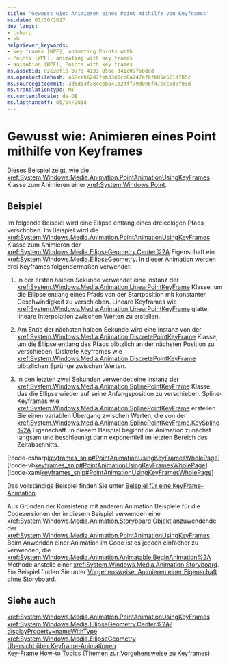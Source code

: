 ```yaml
---
title: 'Gewusst wie: Animieren eines Point mithilfe von Keyframes'
ms.date: 03/30/2017
dev_langs:
- csharp
- vb
helpviewer_keywords:
- key frames [WPF], animating Points with
- Points [WPF], animating with key frames
- animation [WPF], Points with key frames
ms.assetid: d2e2ef10-0773-4133-856e-d41c09f60ded
ms.openlocfilehash: a59ceb62d7feb33d2cc8a747a7bfb85e551d785c
ms.sourcegitcommit: 3d5d33f384eeba41b2dff79d096f47ccc8d8f03d
ms.translationtype: MT
ms.contentlocale: de-DE
ms.lasthandoff: 05/04/2018
---
```

# <a name="how-to-animate-a-point-by-using-key-frames"></a>Gewusst wie: Animieren eines Point mithilfe von Keyframes
Dieses Beispiel zeigt, wie die <xref:System.Windows.Media.Animation.PointAnimationUsingKeyFrames> Klasse zum Animieren einer <xref:System.Windows.Point>.  
  
## <a name="example"></a>Beispiel  
 Im folgende Beispiel wird eine Ellipse entlang eines dreieckigen Pfads verschoben. Im Beispiel wird die <xref:System.Windows.Media.Animation.PointAnimationUsingKeyFrames> Klasse zum Animieren der <xref:System.Windows.Media.EllipseGeometry.Center%2A> Eigenschaft ein <xref:System.Windows.Media.EllipseGeometry>. In dieser Animation werden drei Keyframes folgendermaßen verwendet:  
  
1.  In der ersten halben Sekunde verwendet eine Instanz der <xref:System.Windows.Media.Animation.LinearPointKeyFrame> Klasse, um die Ellipse entlang eines Pfads von der Startposition mit konstanter Geschwindigkeit zu verschieben. Lineare Keyframes wie <xref:System.Windows.Media.Animation.LinearPointKeyFrame> glatte, lineare Interpolation zwischen Werten zu erstellen.  
  
2.  Am Ende der nächsten halben Sekunde wird eine Instanz von der <xref:System.Windows.Media.Animation.DiscretePointKeyFrame> Klasse, um die Ellipse entlang des Pfads plötzlich an der nächsten Position zu verschieben. Diskrete Keyframes wie <xref:System.Windows.Media.Animation.DiscretePointKeyFrame> plötzlichen Sprünge zwischen Werten.  
  
3.  In den letzten zwei Sekunden verwendet eine Instanz der <xref:System.Windows.Media.Animation.SplinePointKeyFrame> Klasse, das die Ellipse wieder auf seine Anfangsposition zu verschieben. Spline-Keyframes wie <xref:System.Windows.Media.Animation.SplinePointKeyFrame> erstellen Sie einen variablen Übergang zwischen Werten, die von der <xref:System.Windows.Media.Animation.SplinePointKeyFrame.KeySpline%2A> Eigenschaft. In diesem Beispiel beginnt die Animation zunächst langsam und beschleunigt dann exponentiell im letzten Bereich des Zeitabschnitts.  
  
 [!code-csharp[keyframes_snip#PointAnimationUsingKeyFramesWholePage](../../../../samples/snippets/csharp/VS_Snippets_Wpf/keyframes_snip/CSharp/PointAnimationUsingKeyFramesExample.cs#pointanimationusingkeyframeswholepage)]
 [!code-vb[keyframes_snip#PointAnimationUsingKeyFramesWholePage](../../../../samples/snippets/visualbasic/VS_Snippets_Wpf/keyframes_snip/visualbasic/pointanimationusingkeyframesexample.vb#pointanimationusingkeyframeswholepage)]
 [!code-xaml[keyframes_snip#PointAnimationUsingKeyFramesWholePage](../../../../samples/snippets/xaml/VS_Snippets_Wpf/keyframes_snip/XAML/PointAnimationUsingKeyFramesExample.xaml#pointanimationusingkeyframeswholepage)]  
  
 Das vollständige Beispiel finden Sie unter [Beispiel für eine KeyFrame-Animation](http://go.microsoft.com/fwlink/?LinkID=160012).  
  
 Aus Gründen der Konsistenz mit anderen Animation Beispiele für die Codeversionen der in diesem Beispiel verwenden eine <xref:System.Windows.Media.Animation.Storyboard> Objekt anzuwendende der <xref:System.Windows.Media.Animation.PointAnimationUsingKeyFrames>. Beim Anwenden einer Animation im Code ist es jedoch einfacher zu verwenden, die <xref:System.Windows.Media.Animation.Animatable.BeginAnimation%2A> Methode anstelle einer <xref:System.Windows.Media.Animation.Storyboard>. Ein Beispiel finden Sie unter [Vorgehensweise: Animieren einer Eigenschaft ohne Storyboard](../../../../docs/framework/wpf/graphics-multimedia/how-to-animate-a-property-without-using-a-storyboard.md).  
  
## <a name="see-also"></a>Siehe auch  
 <xref:System.Windows.Media.Animation.PointAnimationUsingKeyFrames>  
 <xref:System.Windows.Media.EllipseGeometry.Center%2A?displayProperty=nameWithType>  
 <xref:System.Windows.Media.EllipseGeometry>  
 [Übersicht über Keyframe-Animationen](../../../../docs/framework/wpf/graphics-multimedia/key-frame-animations-overview.md)  
 [Key-Frame How-to Topics (Themen zur Vorgehensweise zu Keyframes)](../../../../docs/framework/wpf/graphics-multimedia/key-frame-animation-how-to-topics.md)

